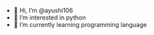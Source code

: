 - 👋 Hi, I’m @ayushi106
- 👀 I’m interested in python
- 🌱 I’m currently learning programming language

<!---
ayushi106/ayushi106 is a ✨ special ✨ repository because its `README.md` (this file) appears on your GitHub profile.
You can click the Preview link to take a look at your changes.
--->

